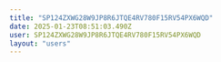 ```yaml
---
title: "SP124ZXWG28W9JP8R6JTQE4RV780F15RV54PX6WQD"
date: 2025-01-23T08:51:03.490Z
user: SP124ZXWG28W9JP8R6JTQE4RV780F15RV54PX6WQD
layout: "users"
---
```

    
